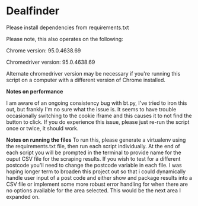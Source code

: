 ﻿# Dealfinder

Please install dependencies from requirements.txt

Please note, this also operates on the following:

Chrome version: 95.0.4638.69

Chromedriver version: 95.0.4638.69

Alternate chromedriver version may be necessary if you're running this script on a computer with a different version of
Chrome installed.

**Notes on performance**

I am aware of an ongoing consistency bug with bt.py, I've tried to iron this out, but frankly I'm no sure
what the issue is. It seems to have trouble occasionally switching to the cookie iframe and this causes it to not find
the button to click. If you do experience this issue, please just re-run the script once or twice, it should work.

**Notes on running the files**
To run this, please generate a virtualenv using the requirements.txt file, then run each script individually.
At the end of each script you will be prompted in the terminal to provide name for the ouput CSV file for the scraping results.
If you wish to test for a different postcode you'll need to change the postcode variable in each file. I was hoping longer term to broaden this
project out so that i could dynamically handle user input of a post code and either show and package results into a CSV file or implement some more robust error handling
for when there are no options available for the area selected. This would be the next area I expanded on. 
